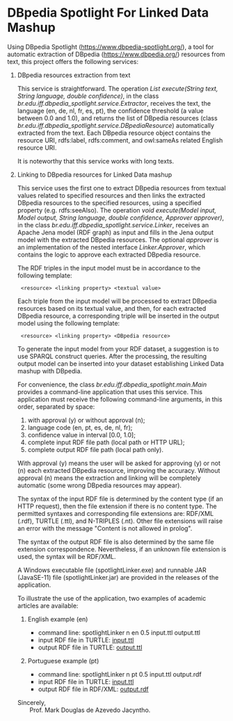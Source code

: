 # DBpedia Spotlight For Linked Data Mashup
Using DBpedia Spotlight (https://www.dbpedia-spotlight.org/), a tool for automatic extraction of DBpedia (https://www.dbpedia.org/) resources from text, this project offers the following services:

1. DBpedia resources extraction from text

   This service is straightforward. The operation *List<DBpediaResource> execute(String text, String language, double confidence)*, in the class *br.edu.iff.dbpedia_spotlight.service.Extractor*, receives the text, the language (en, de, nl, fr, es, pt), the confidence threshold (a value between 0.0 and 1.0), and returns the list of DBpedia resources (class *br.edu.iff.dbpedia_spotlight.service.DBpediaResource*) automatically extracted from the text. Each DBpedia resource object contains the resource URI, rdfs:label, rdfs:comment, and owl:sameAs related English resource URI. 
   
   It is noteworthy that this service works with long texts.

2. Linking to DBpedia resources for Linked Data mashup
    
    This service uses the first one to extract DBpedia resources from textual values related to specified resources and then links the extracted DBpedia resources to the specified resources, using a specified property (e.g. rdfs:seeAlso). The operation *void execute(Model input, Model output, String language, double confidence, Approver approver)*, in the class *br.edu.iff.dbpedia_spotlight.service.Linker*, receives an Apache Jena model (RDF graph) as input and fills in the Jena output model with the extracted DBpedia resources. The optional *approver* is an implementation of the nested interface *Linker.Approver*, which contains the logic to approve each extracted DBpedia resource. 
    
    The RDF triples in the input model must be in accordance to the following template: 
        
        <resource> <linking property> <textual value>  
  
    Each triple from the input model will be processed to extract DBpedia resources based on its textual value, and then, for each extracted DBpedia resource, a corresponding triple will be inserted in the output model using the following template:
        
        <resource> <linking property> <DBpedia resource>

    To generate the input model from your RDF dataset, a suggestion is to use SPARQL construct queries. After the processing, the resulting output model can be inserted into your dataset establishing Linked Data mashup with DBpedia.
    
    For convenience, the class *br.edu.iff.dbpedia_spotlight.main.Main* provides a command-line application that uses this service. This application must receive the following command-line arguments, in this order, separated by space:
    1. with approval (y) or without approval (n);
    2. language code (en, pt, es, de, nl, fr);
    3. confidence value in interval [0.0, 1.0];
    4. complete input RDF file path (local path or HTTP URL);
    5. complete output RDF file path (local path only).
    
    With approval (y) means the user will be asked for approving (y) or not (n) each extracted DBpedia resource, improving the accuracy. Without approval (n) means the extraction and linking will be completely automatic (some wrong DBpedia resources may appear). 
    
    The syntax of the input RDF file is determined by the content type (if an HTTP request), then the file extension if there is no content type. The permitted syntaxes and corresponding file extensions are: RDF/XML (.rdf), TURTLE (.ttl), and N-TRIPLES (.nt). Other file extensions will raise an error with the message "Content is not allowed in prolog".
    
    The syntax of the output RDF file is also determined by the same file extension correspondence. Nevertheless, if an unknown file extension is used, the syntax will be RDF/XML.
    
    A Windows executable file (spotlightLinker.exe) and runnable JAR (JavaSE-11) file  (spotlightLinker.jar) are provided in the releases of the application.
    
    To illustrate the use of the application, two examples of academic articles are available:
    
    1. English example (en)
        * command line: spotlightLinker n en 0.5 input.ttl output.ttl
        * input RDF file in TURTLE: [input.ttl](https://drive.google.com/file/d/1w4tX9odNk3uS6f5rfGvTwhwdnR5pEVRR/view?usp=sharing "input RDF file")
        * output RDF file in TURTLE: [output.ttl](https://drive.google.com/file/d/1zLFmR9dd5b5LD8XGFwQ0_QpkmzwOYyuB/view?usp=sharing "output RDF file")
        
    3. Portuguese example (pt)
        * command line: spotlightLinker n pt 0.5 input.ttl output.rdf
        * input RDF file in TURTLE: [input.ttl](https://drive.google.com/file/d/1uHIshFqx1og1jq42fr89xislH0bQIbiH/view?usp=sharing "input RDF file")
        * output RDF file in RDF/XML: [output.rdf](https://drive.google.com/file/d/1ewDWZwB9ONuIGNCSCf9i8tV1LJ0We9j9/view?usp=sharing "output RDF file")
    
    
    Sincerely,<br>&nbsp;&nbsp;&nbsp;&nbsp;&nbsp;&nbsp;&nbsp;Prof. Mark Douglas de Azevedo Jacyntho.
